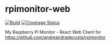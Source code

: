 rpimonitor-web
===

[![Build][Build-Image]][Build-URL] [![Coverage Status][Coverage-Image]][Coverage-URL]

My Raspberry Pi Monitor - React Web Client for https://github.com/andreandradecosta/rpimonitor


[Build-Image]:https://travis-ci.org/andreandradecosta/rpimonitor-web.svg?branch=master
[Build-URL]: https://travis-ci.org/andreandradecosta/rpimonitor-web
[Coverage-Image]: https://coveralls.io/repos/github/andreandradecosta/rpimonitor-web/badge.svg?branch=master
[Coverage-URL]: https://coveralls.io/github/andreandradecosta/rpimonitor-web?branch=master
